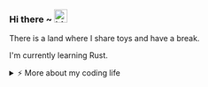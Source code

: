 ### Hi there ~ <img src="https://user-images.githubusercontent.com/1303154/88677602-1635ba80-d120-11ea-84d8-d263ba5fc3c0.gif" width="24px" alt="hi">

There is a land where I share toys and have a break.

I'm currently learning Rust.

<details>
<summary>⚡️ More about my coding life</summary>
<br />

<!--START_SECTION:waka-->
![Code Time](http://img.shields.io/badge/Code%20Time-0%20secs-blue)

![Profile Views](http://img.shields.io/badge/Profile%20Views-0-blue)

**🐱 My GitHub Data** 

> 📦 361.9 kB Used in GitHub's Storage 
 > 
> 🏆 189 Contributions in the Year 2025
 > 
> 🚫 Not Opted to Hire
 > 
> 📜 14 Public Repositories 
 > 
> 🔑 14 Private Repositories 
 > 
**I'm an Early 🐤** 

```text
🌞 Morning                110 commits         █████░░░░░░░░░░░░░░░░░░░░   21.28 % 
🌆 Daytime                221 commits         ███████████░░░░░░░░░░░░░░   42.75 % 
🌃 Evening                140 commits         ███████░░░░░░░░░░░░░░░░░░   27.08 % 
🌙 Night                  46 commits          ██░░░░░░░░░░░░░░░░░░░░░░░   08.90 % 
```
📅 **I'm Most Productive on Friday** 

```text
Monday                   64 commits          ███░░░░░░░░░░░░░░░░░░░░░░   12.38 % 
Tuesday                  102 commits         █████░░░░░░░░░░░░░░░░░░░░   19.73 % 
Wednesday                73 commits          ████░░░░░░░░░░░░░░░░░░░░░   14.12 % 
Thursday                 81 commits          ████░░░░░░░░░░░░░░░░░░░░░   15.67 % 
Friday                   114 commits         ██████░░░░░░░░░░░░░░░░░░░   22.05 % 
Saturday                 48 commits          ██░░░░░░░░░░░░░░░░░░░░░░░   09.28 % 
Sunday                   35 commits          ██░░░░░░░░░░░░░░░░░░░░░░░   06.77 % 
```


📊 **This Week I Spent My Time On** 

```text
🕑︎ Time Zone: Asia/Shanghai

💬 Programming Languages: 
No Activity Tracked This Week

🔥 Editors: 
No Activity Tracked This Week

🐱‍💻 Projects: 
No Activity Tracked This Week

💻 Operating System: 
No Activity Tracked This Week
```

**I Mostly Code in Python** 

```text
Python                   7 repos             ██████░░░░░░░░░░░░░░░░░░░   25.93 % 
JavaScript               4 repos             ████░░░░░░░░░░░░░░░░░░░░░   14.81 % 
Shell                    2 repos             ██░░░░░░░░░░░░░░░░░░░░░░░   07.41 % 
Just                     1 repo              █░░░░░░░░░░░░░░░░░░░░░░░░   03.70 % 
C#                       1 repo              █░░░░░░░░░░░░░░░░░░░░░░░░   03.70 % 
```




 Last Updated on 04/09/2025 19:00:30 UTC
<!--END_SECTION:waka-->

![Top Langs](https://github-readme-stats.vercel.app/api/top-langs/?username=gitduk&layout=compact&hide=css,html)

![gitduk's github stats](https://github-readme-stats.vercel.app/api?username=gitduk&count_private=true&show_icons=true&theme=onedark)
</details>

